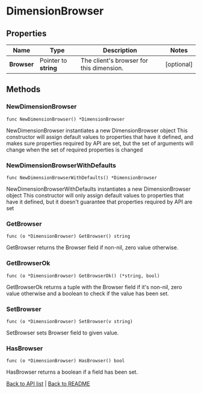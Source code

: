 # DimensionBrowser

## Properties

Name | Type | Description | Notes
------------ | ------------- | ------------- | -------------
**Browser** | Pointer to **string** | The client&#39;s browser for this dimension. | [optional] 

## Methods

### NewDimensionBrowser

`func NewDimensionBrowser() *DimensionBrowser`

NewDimensionBrowser instantiates a new DimensionBrowser object
This constructor will assign default values to properties that have it defined,
and makes sure properties required by API are set, but the set of arguments
will change when the set of required properties is changed

### NewDimensionBrowserWithDefaults

`func NewDimensionBrowserWithDefaults() *DimensionBrowser`

NewDimensionBrowserWithDefaults instantiates a new DimensionBrowser object
This constructor will only assign default values to properties that have it defined,
but it doesn't guarantee that properties required by API are set

### GetBrowser

`func (o *DimensionBrowser) GetBrowser() string`

GetBrowser returns the Browser field if non-nil, zero value otherwise.

### GetBrowserOk

`func (o *DimensionBrowser) GetBrowserOk() (*string, bool)`

GetBrowserOk returns a tuple with the Browser field if it's non-nil, zero value otherwise
and a boolean to check if the value has been set.

### SetBrowser

`func (o *DimensionBrowser) SetBrowser(v string)`

SetBrowser sets Browser field to given value.

### HasBrowser

`func (o *DimensionBrowser) HasBrowser() bool`

HasBrowser returns a boolean if a field has been set.


[Back to API list](../README.md#documentation-for-api-endpoints) | [Back to README](../README.md)


